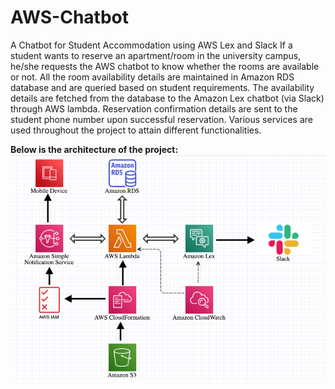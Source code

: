# AWS-Chatbot
A Chatbot for Student Accommodation using AWS Lex and Slack
If a student wants to reserve an apartment/room in the university campus, he/she requests the AWS chatbot to know whether the rooms are available or not. All the room availability details are maintained in Amazon RDS database and are queried based on student requirements. The availability details are fetched from the database to the Amazon Lex chatbot (via Slack) through AWS lambda. Reservation confirmation details are sent to the student phone number upon successful reservation. Various services are used throughout the project to attain different functionalities.

**Below is the architecture of the project:**
![](Architecture.png)
